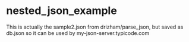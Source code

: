 # nested_json_example
This is actually the sample2.json from drizham/parse_json, but saved as db.json so it can be used by my-json-server.typicode.com
